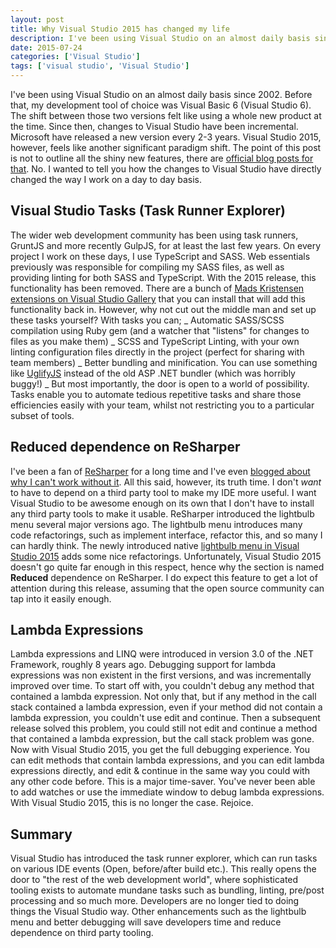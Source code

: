 ```yaml
---
layout: post
title: Why Visual Studio 2015 has changed my life
description: I've been using Visual Studio on an almost daily basis since 2002, the 2015 release feels like a huge paradigm shift, comparable to Visual Studio 6 to 2002.
date: 2015-07-24
categories: ['Visual Studio']
tags: ['visual studio', 'Visual Studio']
---
```


I've been using Visual Studio on an almost daily basis since 2002\. Before that, my development tool of choice was Visual Basic 6 (Visual Studio 6). The shift between those two versions felt like using a whole new product at the time. Since then, changes to Visual Studio have been incremental. Microsoft have released a new version every 2-3 years. Visual Studio 2015, however, feels like another significant paradigm shift. The point of this post is not to outline all the shiny new features, there are [official blog posts for that](http://blogs.msdn.com/b/somasegar/archive/2015/07/20/visual-studio-2015-and-net-4-6-available-for-download.aspx). No. I wanted to tell you how the changes to Visual Studio have directly changed the way I work on a day to day basis.

## Visual Studio Tasks (Task Runner Explorer)

The wider web development community has been using task runners, GruntJS and more recently GulpJS, for at least the last few years. On every project I work on these days, I use TypeScript and SASS. Web essentials previously was responsible for compiling my SASS files, as well as providing linting for both SASS and TypeScript. With the 2015 release, this functionality has been removed. There are a bunch of [Mads Kristensen extensions on Visual Studio Gallery](https://visualstudiogallery.msdn.microsoft.com/site/search?query=mads%20kristensen&f%5B0%5D.Value=mads%20kristensen&f%5B0%5D.Type=SearchText&ac=2) that you can install that will add this functionality back in. However, why not cut out the middle man and set up these tasks yourself? With tasks you can; _ Automatic SASS/SCSS compilation using Ruby gem (and a watcher that "listens" for changes to files as you make them) _ SCSS and TypeScript Linting, with your own linting configuration files directly in the project (perfect for sharing with team members) _ Better bundling and minification. You can use something like [UglifyJS](https://github.com/mishoo/UglifyJS) instead of the old ASP .NET bundler (which was horribly buggy!) _ But most importantly, the door is open to a world of possibility. Tasks enable you to automate tedious repetitive tasks and share those efficiencies easily with your team, whilst not restricting you to a particular subset of tools.

## Reduced dependence on ReSharper

I've been a fan of [ReSharper](https://www.jetbrains.com/resharper/) for a long time and I've even [blogged about why I can't work without it](/career/15-reasons-why-i-cant-work-without-jetbrains-resharper/). All this said, however, its truth time. I don't _want_ to have to depend on a third party tool to make my IDE more useful. I want Visual Studio to be awesome enough on its own that I don't have to install any third party tools to make it usable. ReSharper introduced the lightbulb menu several major versions ago. The lightbulb menu introduces many code refactorings, such as implement interface, refactor this, and so many I can hardly think. The newly introduced native [lightbulb menu in Visual Studio 2015](<https://msdn.microsoft.com/en-us/library/dn872466(v=vs.140).aspx>) adds some nice refactorings. Unfortunately, Visual Studio 2015 doesn't go quite far enough in this respect, hence why the section is named **Reduced** dependence on ReSharper. I do expect this feature to get a lot of attention during this release, assuming that the open source community can tap into it easily enough.

## Lambda Expressions

Lambda expressions and LINQ were introduced in version 3.0 of the .NET Framework, roughly 8 years ago. Debugging support for lambda expressions was non existent in the first versions, and was incrementally improved over time. To start off with, you couldn't debug any method that contained a lambda expression. Not only that, but if any method in the call stack contained a lambda expression, even if your method did not contain a lambda expression, you couldn't use edit and continue. Then a subsequent release solved this problem, you could still not edit and continue a method that contained a lambda expression, but the call stack problem was gone. Now with Visual Studio 2015, you get the full debugging experience. You can edit methods that contain lambda expressions, and you can edit lambda expressions directly, and edit & continue in the same way you could with any other code before. This is a major time-saver. You've never been able to add watches or use the immediate window to debug lambda expressions. With Visual Studio 2015, this is no longer the case. Rejoice.

## Summary

Visual Studio has introduced the task runner explorer, which can run tasks on various IDE events (Open, before/after build etc.). This really opens the door to "the rest of the web development world", where sophisticated tooling exists to automate mundane tasks such as bundling, linting, pre/post processing and so much more. Developers are no longer tied to doing things the Visual Studio way. Other enhancements such as the lightbulb menu and better debugging will save developers time and reduce dependence on third party tooling.
